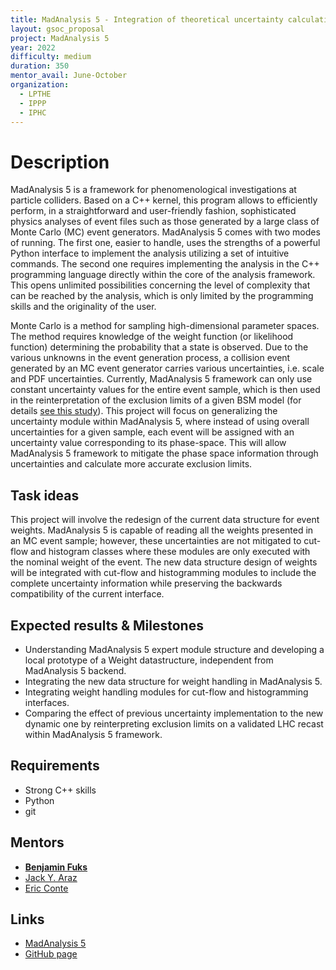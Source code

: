 ```yaml
---
title: MadAnalysis 5 - Integration of theoretical uncertainty calculation with multiweight integration
layout: gsoc_proposal
project: MadAnalysis 5
year: 2022
difficulty: medium
duration: 350
mentor_avail: June-October
organization:
  - LPTHE
  - IPPP
  - IPHC
---
```


# Description

MadAnalysis 5 is a framework for phenomenological investigations at particle colliders. 
Based on a C++ kernel, this program allows to efficiently perform, in a straightforward and user-friendly 
fashion, sophisticated physics analyses of event files such as those generated by a large class of 
Monte Carlo (MC) event generators. MadAnalysis 5 comes with two modes of running. The first one, easier 
to handle, uses the strengths of a powerful Python interface to implement the analysis utilizing a set of 
intuitive commands. The second one requires implementing the analysis in the C++ programming language 
directly within the core of the analysis framework. This opens unlimited possibilities concerning the 
level of complexity that can be reached by the analysis, which is only limited by the programming skills 
and the originality of the user.

Monte Carlo is a method for sampling high-dimensional parameter spaces. The method requires knowledge of 
the weight function (or likelihood function) determining the probability that a state is observed. Due to 
the various unknowns in the event generation process, a collision event generated by an MC event generator
carries various uncertainties, i.e. scale and PDF uncertainties. Currently, MadAnalysis 5 framework can 
only use constant uncertainty values for the entire event sample, which is then used in the reinterpretation
of the exclusion limits of a given BSM model (for details 
[see this study](https://link.springer.com/article/10.1140/epjc/s10052-020-8076-6)). This project will 
focus on generalizing the uncertainty module within MadAnalysis 5, where instead of using overall 
uncertainties for a given sample, each event will be assigned with an uncertainty value corresponding to 
its phase-space. This will allow MadAnalysis 5 framework to mitigate the phase space information through 
uncertainties and calculate more accurate exclusion limits.


## Task ideas

This project will involve the redesign of the current data structure for event weights. 
MadAnalysis 5 is capable of reading all the weights presented in an MC event sample; however, these 
uncertainties are not mitigated to cut-flow and histogram classes where these modules are only executed 
with the nominal weight of the event. The new data structure design of weights will be integrated with 
cut-flow and histogramming modules to include the complete uncertainty information while preserving the 
backwards compatibility of the current interface.

## Expected results & Milestones

- Understanding MadAnalysis 5 expert module structure and developing a local prototype of a Weight 
datastructure, independent from MadAnalysis 5 backend.
- Integrating the new data structure for weight handling in MadAnalysis 5.
- Integrating weight handling modules for cut-flow and histogramming interfaces.
- Comparing the effect of previous uncertainty implementation to the new dynamic one by reinterpreting 
exclusion limits on a validated LHC recast within MadAnalysis 5 framework.

## Requirements

* Strong C++ skills
* Python
* git


## Mentors

* **[Benjamin Fuks](mailto:fuks@lpthe.jussieu.fr)**
* [Jack Y. Araz](mailto:jack.araz@durham.ac.uk)
* [Eric Conte](mailto:eric.conte@iphc.cnrs.fr)


## Links

* [MadAnalysis 5](http://madanalysis.irmp.ucl.ac.be)
* [GitHub page](https://github.com/MadAnalysis/madanalysis5)
